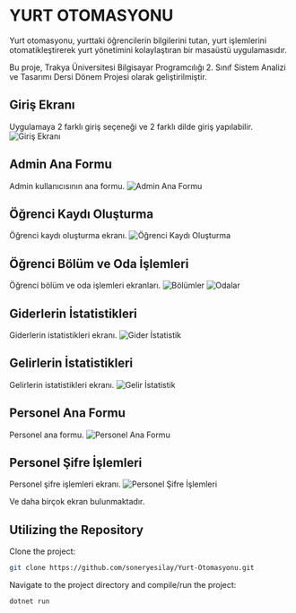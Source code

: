 # YURT OTOMASYONU
Yurt otomasyonu, yurttaki öğrencilerin bilgilerini tutan, yurt işlemlerini otomatikleştirerek yurt yönetimini kolaylaştıran bir masaüstü uygulamasıdır.

Bu proje, Trakya Üniversitesi Bilgisayar Programcılığı 2. Sınıf Sistem Analizi ve Tasarımı Dersi Dönem Projesi olarak geliştirilmiştir.

## Giriş Ekranı
Uygulamaya 2 farklı giriş seçeneği ve 2 farklı dilde giriş yapılabilir.
![Giriş Ekranı](https://github.com/soneryesilay/Yurt_Otomasyonu/assets/122547220/01f6bed8-b585-48cf-bbbe-f68c987c98f6)

## Admin Ana Formu
Admin kullanıcısının ana formu.
![Admin Ana Formu](https://github.com/soneryesilay/Yurt-Otomasyonu/assets/122547220/994abb91-0efe-4d14-afe5-b3d7074a66b0)

## Öğrenci Kaydı Oluşturma
Öğrenci kaydı oluşturma ekranı.
![Öğrenci Kaydı Oluşturma](https://github.com/soneryesilay/Yurt_Otomasyonu/assets/122547220/9e6e3c08-412a-4a53-acfa-b44472102b97)

## Öğrenci Bölüm ve Oda İşlemleri
Öğrenci bölüm ve oda işlemleri ekranları.
![Bölümler](https://github.com/soneryesilay/Yurt_Otomasyonu/assets/122547220/7efaa565-ab61-48dc-82e1-6436fee89cff)
![Odalar](https://github.com/soneryesilay/Yurt_Otomasyonu/assets/122547220/c87bc96e-45b1-41ba-bb64-8a0ebb068562)


## Giderlerin İstatistikleri
Giderlerin istatistikleri ekranı.
![Gider İstatistik](https://github.com/soneryesilay/Yurt_Otomasyonu/assets/122547220/7776564f-df21-4fa2-8c0a-2ecbcf92be7d)

## Gelirlerin İstatistikleri
Gelirlerin istatistikleri ekranı.
![Gelir İstatistik](https://github.com/soneryesilay/Yurt_Otomasyonu/assets/122547220/b6aa8bcb-bdc5-45c0-94df-887ad79c6765)

## Personel Ana Formu
Personel ana formu.
![Personel Ana Formu](https://github.com/soneryesilay/Yurt-Otomasyonu/assets/122547220/18a52d11-ea97-44c9-b33c-d1c786fd4094)

## Personel Şifre İşlemleri
Personel şifre işlemleri ekranı.
![Personel Şifre İşlemleri](https://github.com/soneryesilay/Yurt_Otomasyonu/assets/122547220/40cb4fdb-53c5-4e61-81fd-2699d339c813)

Ve daha birçok ekran bulunmaktadır.

## Utilizing the Repository

Clone the project:
```bash
git clone https://github.com/soneryesilay/Yurt-Otomasyonu.git
```
Navigate to the project directory and compile/run the project:
```bash
dotnet run

